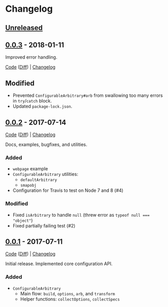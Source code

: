 # Changelog

## [Unreleased]
[Unreleased]: https://github.com/rweda/configurable-arbitrary/compare/v0.0.3...HEAD

## [0.0.3] - 2018-01-11

Improved error handling.

[Code][0.0.3] ([Diff][0.0.3-diff]) | [Changelog][0.0.3-log]

## Modified

- Prevented `ConfigurableArbitrary#arb` from swallowing too many errors in `try`/`catch` block.
- Updated `package-lock.json`.

[0.0.3]: https://github.com/rweda/configurable-arbitrary/tree/v0.0.3
[0.0.3-diff]: https://github.com/rweda/configurable-arbitrary/compare/v0.0.2...v0.0.3
[0.0.3-log]:  https://github.com/rweda/configurable-arbitrary/blob/master/CHANGELOG.md#003---2018-01-11

## [0.0.2] - 2017-07-14

[Code][0.0.2] ([Diff][0.0.2-diff]) | [Changelog][0.0.2-log]

Docs, examples, bugfixes, and utilities.

### Added

- `webpage` example
- `ConfigurableArbitrary` utilities:
  - `defaultArbitrary`
  - `smapobj`
- Configuration for Travis to test on Node 7 and 8 (#4)

### Modified

- Fixed `isArbitrary` to handle `null` (threw error as `typeof null === "object"`)
- Fixed partially failing test (#2)

[0.0.2]: https://github.com/rweda/configurable-arbitrary/tree/v0.0.2
[0.0.2-diff]: https://github.com/rweda/configurable-arbitrary/compare/v0.0.1...v0.0.2
[0.0.2-log]:  https://github.com/rweda/configurable-arbitrary/blob/master/CHANGELOG.md#002---2017-07-14

## [0.0.1] - 2017-07-11

[Code][0.0.1] ([Diff][0.0.1-diff]) | [Changelog][0.0.1-log]

Initial release.  Implemented core configuration API.

### Added
- `ConfigurableArbitrary`
  - Main flow: `build`, `options`, `arb`, and `transform`
  - Helper functions: `collectOptions`, `collectSpecs`

[0.0.1]: https://github.com/rweda/configurable-arbitrary/tree/v0.0.1
[0.0.1-diff]: https://github.com/rweda/configurable-arbitrary/compare/eb77ef1ac0a8d0e6e666312a293e8a77de17d179...0.0.1
[0.0.1-log]:  https://github.com/rweda/configurable-arbitrary/blob/master/CHANGELOG.md#001---2017-07-11
